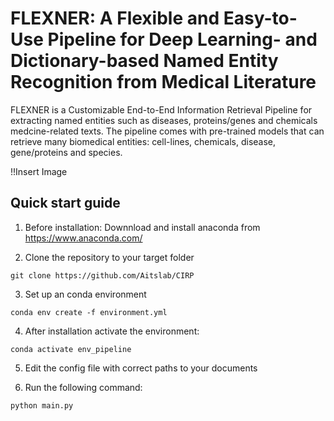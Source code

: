 # FLEXNER: A Flexible and Easy-to-Use Pipeline for Deep Learning- and Dictionary-based Named Entity Recognition from Medical Literature 

FLEXNER is a Customizable End-to-End Information Retrieval Pipeline for extracting named entities such as diseases, proteins/genes and chemicals medcine-related texts. The pipeline comes with pre-trained models that can retrieve many biomedical entities: cell-lines, chemicals, disease, gene/proteins and species.  

!!Insert Image

## Quick start guide

1. Before installation: Downnload and install anaconda from https://www.anaconda.com/


2. Clone the repository to your target folder


```console
git clone https://github.com/Aitslab/CIRP

```

3. Set up an conda environment

```console
conda env create -f environment.yml
```

4. After installation activate the environment:
```console
conda activate env_pipeline
```

5. Edit the config file with correct paths to your documents


6. Run the following command:

```python
python main.py
```
